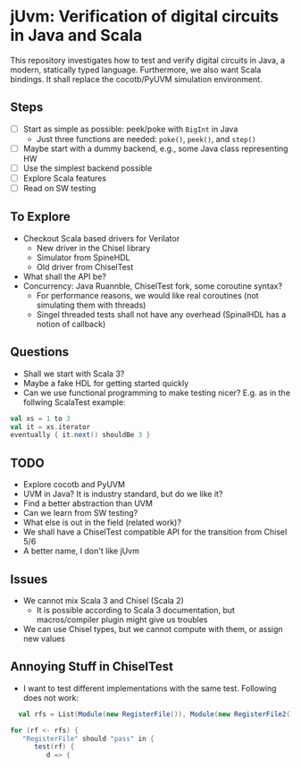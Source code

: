 # jUvm: Verification of digital circuits in Java and Scala

This repository investigates how to test and verify digital circuits in Java, a modern, statically typed language.
Furthermore, we also want Scala bindings.
It shall replace the cocotb/PyUVM simulation environment.

## Steps

 * [ ] Start as simple as possible: peek/poke with `BigInt` in Java
   - Just three functions are needed: `poke()`, `peek()`, and `step()`
 * [ ] Maybe start with a dummy backend, e.g., some Java class representing HW
 * [ ] Use the simplest backend possible
 * [ ] Explore Scala features
 * [ ] Read on SW testing

## To Explore

 * Checkout Scala based drivers for Verilator
   - New driver in the Chisel library
   - Simulator from SpineHDL
   - Old driver from ChiselTest
 * What shall the API be?
 * Concurrency: Java Ruannble, ChiselTest fork, some coroutine syntax?
   - For performance reasons, we would like real coroutines (not simulating them with threads)
   - Singel threaded tests shall not have any overhead (SpinalHDL has a notion of callback)

## Questions

 * Shall we start with Scala 3?
 * Maybe a fake HDL for getting started quickly
 * Can we use functional programming to make testing nicer? E.g. as in the follwing ScalaTest example:
```Scala
val xs = 1 to 3
val it = xs.iterator
eventually { it.next() shouldBe 3 }
```

## TODO

 * Explore cocotb and PyUVM
 * UVM in Java? It is industry standard, but do we like it?
 * Find a better abstraction than UVM
 * Can we learn from SW testing?
 * What else is out in the field (related work)?
 * We shall have a ChiselTest compatible API for the transition from Chisel 5/6
 * A better name, I don't like jUvm

## Issues

 * We cannot mix Scala 3 and Chisel (Scala 2)
   - It is possible according to Scala 3 documentation, but macros/compiler plugin might give us troubles
 * We can use Chisel types, but we cannot compute with them, or assign new values

## Annoying Stuff in ChiselTest

 * I want to test different implementations with the same test. Following does not work:
```Scala
  val rfs = List(Module(new RegisterFile()), Module(new RegisterFile2()))

for (rf <- rfs) {
   "RegisterFile" should "pass" in {
      test(rf) {
         d => {
```